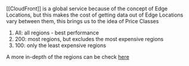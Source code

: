 [[CloudFront]] is a global service because of the concept of Edge Locations, but this makes the cost of getting data out of Edge Locations vary between them, this brings us to the idea of Price Classes

1. All: all regions - best performance
2. 200: most regions, but excludes the most expensive regions
3. 100: only the least expensive regions

A more in-depth of the regions can be check [here](https://docs.aws.amazon.com/AmazonCloudFront/latest/DeveloperGuide/PriceClass.html)